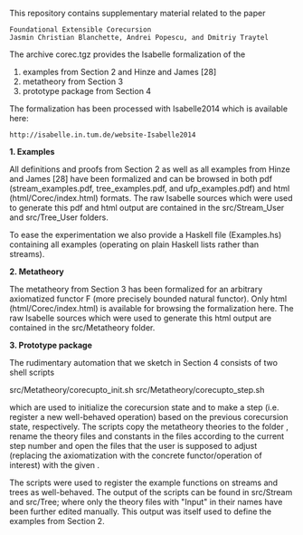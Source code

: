 This repository contains supplementary material related to the paper

    Foundational Extensible Corecursion
    Jasmin Christian Blanchette, Andrei Popescu, and Dmitriy Traytel

The archive corec.tgz provides the Isabelle formalization of the

  1. examples from Section 2 and Hinze and James [28]
  2. metatheory from Section 3
  3. prototype package from Section 4

The formalization has been processed with Isabelle2014 which is available here:

    http://isabelle.in.tum.de/website-Isabelle2014

**1. Examples**

All definitions and proofs from Section 2 as well as all examples from Hinze and
James [28] have been formalized and can be browsed in both pdf
(stream_examples.pdf, tree_examples.pdf, and ufp_examples.pdf) and html
(html/Corec/index.html) formats. The raw Isabelle sources which were used to
generate this pdf and html output are contained in the src/Stream_User and
src/Tree_User folders.

To ease the experimentation we also provide a Haskell file (Examples.hs)
containing all examples (operating on plain Haskell lists rather than streams).

**2. Metatheory**

The metatheory from Section 3 has been formalized for an arbitrary axiomatized
functor F (more precisely bounded natural functor). Only html
(html/Corec/index.html) is available for browsing the formalization here. The
raw Isabelle sources which were used to generate this html output are contained
in the src/Metatheory folder.

**3. Prototype package**

The rudimentary automation that we sketch in Section 4 consists of two shell
scripts

src/Metatheory/corecupto_init.sh <name> <editor>
src/Metatheory/corecupto_step.sh <name> <editor>

which are used to initialize the corecursion state and to make a step
(i.e. register a new well-behaved operation) based on the previous corecursion
state, respectively. The scripts copy the metatheory theories to the folder
<name>, rename the theory files and constants in the files according to the
current step number and open the files that the user is supposed to adjust
(replacing the axiomatization with the concrete functor/operation of interest)
with the given <editor>.

The scripts were used to register the example functions on streams and trees as
well-behaved. The output of the scripts can be found in src/Stream and src/Tree;
where only the theory files with "Input" in their names have been further edited
manually. This output was itself used to define the examples from Section 2.
